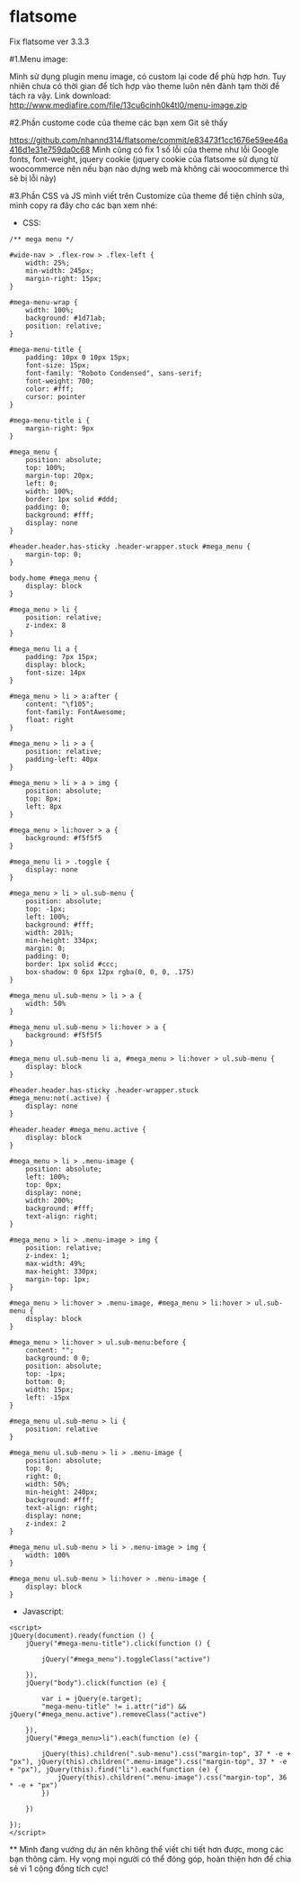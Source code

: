 # flatsome
Fix flatsome ver 3.3.3

#1.Menu image:

Mình sử dụng plugin menu image, có custom lại code để phù hợp hơn. Tuy nhiên chưa có thời gian để tích hợp vào theme luôn nên đành tạm thời để tách ra vậy.
Link download:
http://www.mediafire.com/file/13cu6cinh0k4tl0/menu-image.zip

#2.Phần custome code của theme các bạn xem Git sẽ thấy

https://github.com/nhannd314/flatsome/commit/e83473f1cc1676e59ee46a416d1e31e759da0c68
Mình cũng có fix 1 số lỗi của theme như lỗi Google fonts, font-weight, jquery cookie (jquery cookie của flatsome sử dụng từ woocommerce nên nếu bạn nào dựng web mà không cài woocommerce thì sẽ bị lỗi này)

#3.Phần CSS và JS mình viết trên Customize của theme để tiện chỉnh sửa, mình copy ra đây cho các bạn xem nhé:

- CSS:

```
/** mega menu */

#wide-nav > .flex-row > .flex-left {
    width: 25%;
    min-width: 245px;
    margin-right: 15px;
}

#mega-menu-wrap {
    width: 100%;
    background: #1d71ab;
    position: relative;
}

#mega-menu-title {
    padding: 10px 0 10px 15px;
    font-size: 15px;
    font-family: "Roboto Condensed", sans-serif;
    font-weight: 700;
    color: #fff;
    cursor: pointer
}

#mega-menu-title i {
    margin-right: 9px
}

#mega_menu {
    position: absolute;
    top: 100%;
    margin-top: 20px;
    left: 0;
    width: 100%;
    border: 1px solid #ddd;
    padding: 0;
    background: #fff;
    display: none
}

#header.header.has-sticky .header-wrapper.stuck #mega_menu {
    margin-top: 0;
}

body.home #mega_menu {
    display: block
}

#mega_menu > li {
    position: relative;
    z-index: 8
}

#mega_menu li a {
    padding: 7px 15px;
    display: block;
    font-size: 14px
}

#mega_menu > li > a:after {
    content: "\f105";
    font-family: FontAwesome;
    float: right
}

#mega_menu > li > a {
    position: relative;
    padding-left: 40px
}

#mega_menu > li > a > img {
    position: absolute;
    top: 8px;
    left: 8px
}

#mega_menu > li:hover > a {
    background: #f5f5f5
}

#mega_menu li > .toggle {
    display: none
}

#mega_menu > li > ul.sub-menu {
    position: absolute;
    top: -1px;
    left: 100%;
    background: #fff;
    width: 201%;
    min-height: 334px;
    margin: 0;
    padding: 0;
    border: 1px solid #ccc;
    box-shadow: 0 6px 12px rgba(0, 0, 0, .175)
}

#mega_menu ul.sub-menu > li > a {
    width: 50%
}

#mega_menu ul.sub-menu > li:hover > a {
    background: #f5f5f5
}

#mega_menu ul.sub-menu li a, #mega_menu > li:hover > ul.sub-menu {
    display: block
}

#header.header.has-sticky .header-wrapper.stuck #mega_menu:not(.active) {
    display: none
}

#header.header #mega_menu.active {
    display: block
}

#mega_menu > li > .menu-image {
    position: absolute;
    left: 100%;
    top: 0px;
    display: none;
    width: 200%;
    background: #fff;
    text-align: right;
}

#mega_menu > li > .menu-image > img {
    position: relative;
    z-index: 1;
    max-width: 49%;
    max-height: 330px;
    margin-top: 1px;
}

#mega_menu > li:hover > .menu-image, #mega_menu > li:hover > ul.sub-menu {
    display: block
}

#mega_menu > li:hover > ul.sub-menu:before {
    content: "";
    background: 0 0;
    position: absolute;
    top: -1px;
    bottom: 0;
    width: 15px;
    left: -15px
}

#mega_menu ul.sub-menu > li {
    position: relative
}

#mega_menu ul.sub-menu > li > .menu-image {
    position: absolute;
    top: 0;
    right: 0;
    width: 50%;
    min-height: 240px;
    background: #fff;
    text-align: right;
    display: none;
    z-index: 2
}

#mega_menu ul.sub-menu > li > .menu-image > img {
    width: 100%
}

#mega_menu ul.sub-menu > li:hover > .menu-image {
    display: block
}
```

- Javascript:

```
<script>
jQuery(document).ready(function () {
    jQuery("#mega-menu-title").click(function () {

        jQuery("#mega_menu").toggleClass("active")

    }),
    jQuery("body").click(function (e) {

        var i = jQuery(e.target);
        "mega-menu-title" != i.attr("id") && jQuery("#mega_menu.active").removeClass("active")

    }),
    jQuery("#mega_menu>li").each(function (e) {

        jQuery(this).children(".sub-menu").css("margin-top", 37 * -e + "px"), jQuery(this).children(".menu-image").css("margin-top", 37 * -e + "px"), jQuery(this).find("li").each(function (e) {
            jQuery(this).children(".menu-image").css("margin-top", 36 * -e + "px")
        })

    })

});
</script>
```

** Mình đang vướng dự án nên không thể viết chi tiết hơn được, mong các bạn thông cảm. Hy vọng mọi người có thể đóng góp, hoàn thiện hơn để chia sẻ vì 1 cộng đồng tích cực!

